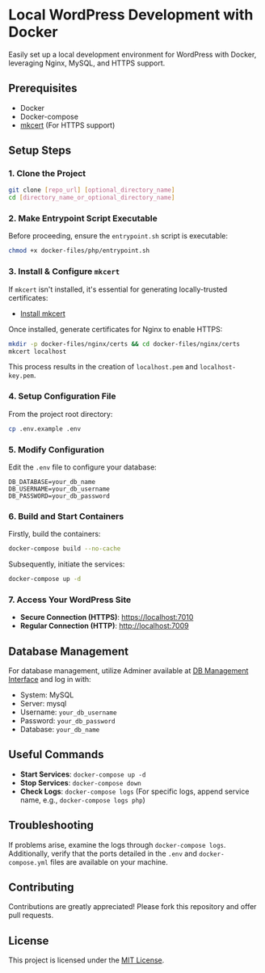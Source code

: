 # Local WordPress Development with Docker

Easily set up a local development environment for WordPress with Docker, leveraging Nginx, MySQL, and HTTPS support.

## Prerequisites

- Docker
- Docker-compose
- [mkcert](https://github.com/FiloSottile/mkcert) (For HTTPS support)

## Setup Steps

### 1. Clone the Project

```bash
git clone [repo_url] [optional_directory_name]
cd [directory_name_or_optional_directory_name]
```

### 2. Make Entrypoint Script Executable

Before proceeding, ensure the `entrypoint.sh` script is executable:

```bash
chmod +x docker-files/php/entrypoint.sh
```

### 3. Install & Configure `mkcert`

If `mkcert` isn't installed, it's essential for generating locally-trusted certificates:

- [Install mkcert](https://github.com/FiloSottile/mkcert)

Once installed, generate certificates for Nginx to enable HTTPS:

```bash
mkdir -p docker-files/nginx/certs && cd docker-files/nginx/certs
mkcert localhost
```

This process results in the creation of `localhost.pem` and `localhost-key.pem`.

### 4. Setup Configuration File

From the project root directory:

```bash
cp .env.example .env
```

### 5. Modify Configuration

Edit the `.env` file to configure your database:

```dotenv
DB_DATABASE=your_db_name
DB_USERNAME=your_db_username
DB_PASSWORD=your_db_password
```

### 6. Build and Start Containers

Firstly, build the containers:

```bash
docker-compose build --no-cache
```

Subsequently, initiate the services:

```bash
docker-compose up -d
```

### 7. Access Your WordPress Site

- **Secure Connection (HTTPS)**: [https://localhost:7010](https://localhost:7010)
- **Regular Connection (HTTP)**: [http://localhost:7009](http://localhost:7009)

## Database Management

For database management, utilize Adminer available at [DB Management Interface](http://localhost:7011) and log in with:

- System: MySQL
- Server: mysql
- Username: `your_db_username`
- Password: `your_db_password`
- Database: `your_db_name`

## Useful Commands

- **Start Services**: `docker-compose up -d`
- **Stop Services**: `docker-compose down`
- **Check Logs**: `docker-compose logs` (For specific logs, append service name, e.g., `docker-compose logs php`)

## Troubleshooting

If problems arise, examine the logs through `docker-compose logs`. Additionally, verify that the ports detailed in the `.env` and `docker-compose.yml` files are available on your machine.

## Contributing

Contributions are greatly appreciated! Please fork this repository and offer pull requests.

## License

This project is licensed under the [MIT License](LICENSE.txt).
